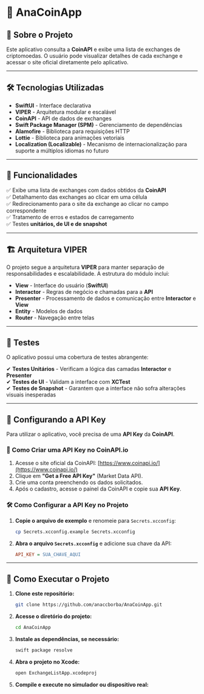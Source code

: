 # 🚀 AnaCoinApp  

## 📌 Sobre o Projeto  

Este aplicativo consulta a **CoinAPI** e exibe uma lista de exchanges de criptomoedas. O usuário pode visualizar detalhes de cada exchange e acessar o site oficial diretamente pelo aplicativo.  

---

## 🛠️ Tecnologias Utilizadas  

- **SwiftUI** - Interface declarativa  
- **VIPER** - Arquitetura modular e escalável  
- **CoinAPI** - API de dados de exchanges  
- **Swift Package Manager (SPM)** - Gerenciamento de dependências
- **Alamofire** - Biblioteca para requisições HTTP
- **Lottie** - Biblioteca para animações vetoriais
- **Localization (Localizable)** - Mecanismo de internacionalização para suporte a múltiplos idiomas no futuro

---

## 📱 Funcionalidades  

✅ Exibe uma lista de exchanges com dados obtidos da **CoinAPI**  
✅ Detalhamento das exchanges ao clicar em uma célula  
✅ Redirecionamento para o site da exchange ao clicar no campo correspondente  
✅ Tratamento de erros e estados de carregamento  
✅ Testes **unitários, de UI e de snapshot**  

---

## 🏗️ Arquitetura VIPER  

O projeto segue a arquitetura **VIPER** para manter separação de responsabilidades e escalabilidade. A estrutura do módulo inclui:  

- **View** - Interface do usuário (**SwiftUI**)  
- **Interactor** - Regras de negócio e chamadas para a **API**  
- **Presenter** - Processamento de dados e comunicação entre **Interactor** e **View**  
- **Entity** - Modelos de dados  
- **Router** - Navegação entre telas  

---

## 🧪 Testes  

O aplicativo possui uma cobertura de testes abrangente:  

✔ **Testes Unitários** - Verificam a lógica das camadas **Interactor** e **Presenter**  
✔ **Testes de UI** - Validam a interface com **XCTest**  
✔ **Testes de Snapshot** - Garantem que a interface não sofra alterações visuais inesperadas  

---

## 🔑 Configurando a API Key  

Para utilizar o aplicativo, você precisa de uma **API Key** da **CoinAPI**.  

### 🚀 Como Criar uma API Key no CoinAPI.io  

1. Acesse o site oficial da CoinAPI: [https://www.coinapi.io/](https://www.coinapi.io/)  
2. Clique em **"Get a Free API Key"** (Market Data API).  
3. Crie uma conta preenchendo os dados solicitados.  
4. Após o cadastro, acesse o painel da CoinAPI e copie sua **API Key**.  

### 🛠 Como Configurar a API Key no Projeto  

1. **Copie o arquivo de exemplo** e renomeie para `Secrets.xcconfig`:  

   ```bash
   cp Secrets.xcconfig.example Secrets.xcconfig
2. **Abra o arquivo `Secrets.xcconfig`** e adicione sua chave da API:  

   ```ini
   API_KEY = SUA_CHAVE_AQUI

---

## 🚀 Como Executar o Projeto  

1. **Clone este repositório:**  

   ```bash
   git clone https://github.com/anaccborba/AnaCoinApp.git

2. **Acesse o diretório do projeto:**

   ```bash
   cd AnaCoinApp

3. **Instale as dependências, se necessário:**

   ```bash
   swift package resolve

4. **Abra o projeto no Xcode:**

   ```bash
   open ExchangeListApp.xcodeproj

5. **Compile e execute no simulador ou dispositivo real:**

